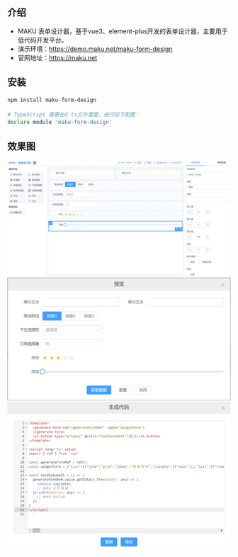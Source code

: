 ## 介绍
- MAKU 表单设计器，基于vue3、element-plus开发的表单设计器，主要用于低代码开发平台。
- 演示环境：https://demo.maku.net/maku-form-design
- 官网地址：https://maku.net

## 安装

```bash
npm install maku-form-design

# TypeScript 需要在d.ts文件里面，进行如下配置：
declare module 'maku-form-design'
```

## 效果图
![输入图片说明](images/1.png)
![输入图片说明](images/2.png)
![输入图片说明](images/3.png)
